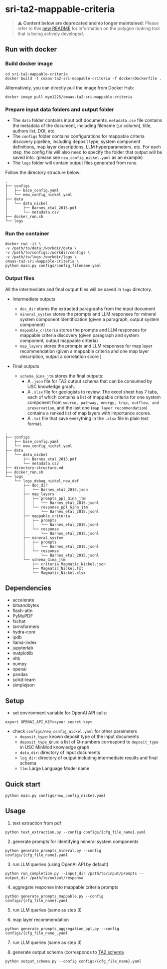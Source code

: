 # sri-ta2-mappable-criteria

> :warning: **Content below are deprecated and no longer maintained**: Please refer to this [new README](polygon_ranking/README.md) for information on the polygon ranking tool that is being actively developed.

## Run with docker
### Build docker image
```
cd sri-ta2-mappable-criteria
docker build -t cmaas-ta2-sri-mappable-criteria -f docker/Dockerfile .
```
Alternatively, you can directly pull the image from Docker Hub:
```
docker image pull mye1225/cmaas-ta2-sri-mappable-criteria
```

### Prepare input data folders and output folder
  - The `data` folder contains input pdf documents. `metadata.csv` file contains the metadata of the document, including filename (`id` column), title, authors list, DOI, etc.
  - The `configs` folder contains configurations for mappable criteria discovery pipeline, including deposit type, system component definitions, map layer descriptions, LLM hyperparameters, etc. For each step, the config file will also need to specify the folder that output will be saved into. (please see `new_config_nickel.yaml` as an example)
  - The `logs` folder will contain output files generated from runs.

Follow the directory structure below:
```
.
├── configs
│   ├── base_config.yaml
│   └── new_config_nickel.yaml
├── data
│   └── data_nickel
│       ├── Barnes_etal_2015.pdf
│       └── metadata.csv
├── docker_run.sh
└── logs
```

### Run the container
```
docker run -it \
-v /path/to/data:/workdir/data \
-v /path/to/configs:/workdir/configs \
-v /path/to/logs:/workdir/logs \
cmaas-ta2-sri-mappable-criteria \
python main.py configs/config_filename.yaml
```

### Output files

All the intermediate and final output files will be saved in `logs` directory.

  * Intermediate outputs
    - `doc_dir` stores the extracted paragraphs from the input document
    - `mineral_system` stores the prompts and LLM responses for mineral system component identification (given a paragraph, output system component)
    - `mappable_criteria` stores the prompts and LLM responses for mappable criteria discovery (given paragraph and system component, output mappable criteria)
    - `map_layers` stores the prompts and LLM responses for map layer recommendation (given a mappable criteria and one map layer description, output a correlation score )
     
  * Final outputs
    - `schema_Gina_jtm` stores the final outputs:
      * A `.json` file for TA2 output schema that can be consumed by USC knowledge graph.
      * A `.xlsx` file for geologists to review. The excel sheet has 7 tabs, each of which contains a list of mappable criteria for one system component from `source, pathway, energy, trap, outflow, and preservation`, and the last one (`map layer recommendation`) contains a ranked list of map layers with importance scores.
      * A `.txt` file that save everything in the `.xlsx` file in plain text format.
```
.
├── configs
│   ├── base_config.yaml
│   └── new_config_nickel.yaml
├── data
│   └── data_nickel
│       ├── Barnes_etal_2015.pdf
│       └── metadata.csv
├── directory-structure.md
├── docker_run.sh
└── logs
    └── logs_debug_nickel_new_def
        ├── doc_dir
        │   └── Barnes_etal_2015.json
        ├── map_layers
        │   ├── prompts_ppl_Gina_jtm
        │   │   └── Barnes_etal_2015.jsonl
        │   └── response_ppl_Gina_jtm
        │       └── Barnes_etal_2015.jsonl
        ├── mappable_criteria
        │   ├── prompts
        │   │   └── Barnes_etal_2015.jsonl
        │   └── response
        │       └── Barnes_etal_2015.jsonl
        ├── mineral_system
        │   ├── prompts
        │   │   └── Barnes_etal_2015.jsonl
        │   └── response
        │       └── Barnes_etal_2015.jsonl
        └── schema_Gina_jtm
            ├── criteria_Magmatic_Nickel.json
            ├── Magmatic_Nickel.txt
            └── Magmatic_Nickel.xlsx
```

## Dependencies
- accelerate
- bitsandbytes
- flash-attn
- PyMuPDF
- fschat
- tarnsformers
- hydra-core
- ipdb
- llama-index
- jupyterlab
- matplotlib
- nltk
- numpy
- openai
- pandas
- scikit-learn
- simplejson

## Setup
- set environment variable for OpenAI API calls:
```
export OPENAI_API_KEY=<your secret key>
```

- check `configs/new_config_nickel.yaml` for other parameters
  - `deposit_type`: known deposit type of the input documents
  - `deposit_type_Qnum`: a list of Q-numbers correspond to `deposit_type` in USC MinMod knowledge graph
  - `data_dir`: directory of input documents
  - `log_dir`: directory of output including intermediate results and final schema
  - `llm`: Large Language Model name

## Quick start
```
python main.py configs/new_config_nickel.yaml
```

## Usage

1. text extraction from pdf
```
python text_extraction.py --config configs/{cfg_file_name}.yaml
```

2. generate prompts for identifying mineral system components
```
python generate_prompts_mineral.py --config configs/{cfg_file_name}.yaml
```

3. run LLM queries (using OpenAI API by default)
```
python run_completion.py --input_dir /path/to/input/prompts --output_dir /path/to/output/response
```

4. aggregate response into mappable criteria prompts
```
python generate_prompts_mappable.py --config configs/{cfg_file_name}.yaml
```

5. run LLM queries (same as step 3)

6. map layer recommendation
```
python generate_prompts_aggregation_ppl.py --config configs/{cfg_file_name_.yaml
```

7. run LLM queries (same as step 3)

8. generate output schema (corresponds to [TA2 schema](https://github.com/DARPA-CRITICALMAAS/schemas/tree/main/ta2)
```
python output_schema.py --config configs/{cfg_file_name}.yaml
```
